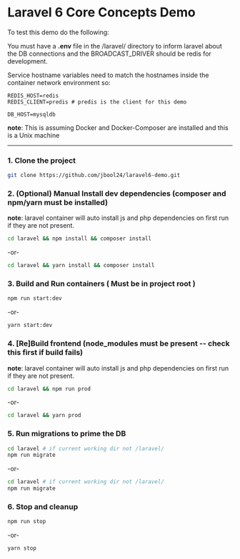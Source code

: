 # Laravel 6 Core Concepts Demo



To test this demo do the following:

You must have a __.env__ file in the /laravel/ directory to inform laravel about the DB connections
and the BROADCAST_DRIVER should be redis for development.

Service hostname variables need to match the hostnames inside the container network environment so:

```
REDIS_HOST=redis
REDIS_CLIENT=predis # predis is the client for this demo
```
`DB_HOST=mysqldb`

__note__: This is assuming Docker and Docker-Composer are installed and this is a Unix machine

---

### 1. Clone the project
```bash
git clone https://github.com/jbool24/laravel6-demo.git
```

### 2. (Optional) Manual Install dev dependencies (composer and npm/yarn must be installed)
  __note__: laravel container will auto install js and php dependencies on first run if they are not present.
  ```bash
  cd laravel && npm install && composer install
  ```

  -or-

  ```bash
  cd laravel && yarn install && composer install
  ```

### 3. Build and Run containers ( Must be in project root )
  ```bash
  npm run start:dev
  ```

  -or-

  ```bash
  yarn start:dev
  ```
  
### 4. [Re]Build frontend (node_modules must be present -- check this first if build fails)
  __note__: laravel container will auto install js and php dependencies on first run if they are not present.
  ```bash
  cd laravel && npm run prod
  ```

  -or-

  ```bash
  cd laravel && yarn prod
  ```
  
### 5. Run migrations to prime the DB

  ```bash
  cd laravel # if current working dir not /laravel/
  npm run migrate
  ```

  -or-

  ```bash
  cd laravel # if current working dir not /laravel/
  npm run migrate
  ```

### 6. Stop and cleanup
  ```bash
  npm run stop
  ```

  -or-

  ```bash
  yarn stop
  ```
